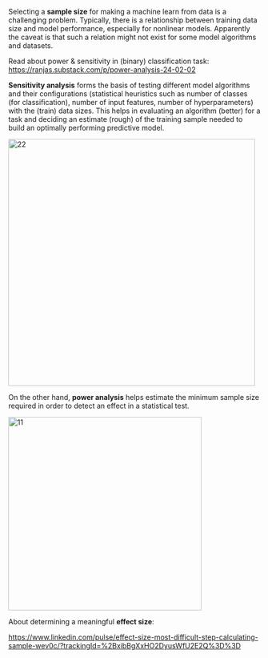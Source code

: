 
Selecting a **sample size** for making a machine learn from data is a challenging problem. Typically, there is a relationship between training data size and model performance, especially for nonlinear models. Apparently the caveat is that such a relation might not exist for some model algorithms and datasets. 

Read about power & sensitivity in (binary) classification task: https://ranjas.substack.com/p/power-analysis-24-02-02


**Sensitivity analysis** forms the basis of testing different model algorithms and their configurations (statistical heuristics such as number of classes (for classification), number of input features, number of hyperparameters) with the (train) data sizes. This helps in evaluating an algorithm (better) for a task and deciding an estimate (rough) of the training sample needed to build an optimally performing predictive model.  

<img width="493" alt="22" src="https://github.com/user-attachments/assets/b6023628-682c-45a2-a13a-39df76c62171" />



On the other hand, **power analysis** helps estimate the minimum sample size required in order to detect an effect in a statistical test.

<img width="386" alt="11" src="https://github.com/user-attachments/assets/74ca359b-2946-4f47-a4d4-6e40a11af71c" />



About determining a meaningful **effect size**: 

https://www.linkedin.com/pulse/effect-size-most-difficult-step-calculating-sample-wev0c/?trackingId=%2BxibBgXxHO2DyusWfU2E2Q%3D%3D

